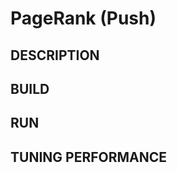 PageRank (Push)
================================================================================

DESCRIPTION 
--------------------------------------------------------------------------------

BUILD
--------------------------------------------------------------------------------

RUN
--------------------------------------------------------------------------------

TUNING PERFORMANCE  
--------------------------------------------------------------------------------

